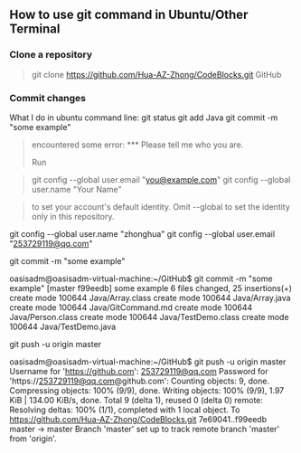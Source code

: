 ## How to use git command in Ubuntu/Other Terminal

### Clone a repository
> git clone https://github.com/Hua-AZ-Zhong/CodeBlocks.git GitHub

### Commit changes
What I do in ubuntu command line:
git status
git add Java
git commit -m "some example"

> encountered some error:
> *** Please tell me who you are.
>
> Run

>  git config --global user.email "you@example.com"
>  git config --global user.name "Your Name"

> to set your account's default identity.
> Omit --global to set the identity only in this repository.

git config --global user.name "zhonghua"
git config --global user.email "253729119@qq.com"

git commit -m "some example"

oasisadm@oasisadm-virtual-machine:~/GitHub$ git commit -m "some example"
[master f99eedb] some example
 6 files changed, 25 insertions(+)
 create mode 100644 Java/Array.class
 create mode 100644 Java/Array.java
 create mode 100644 Java/GitCommand.md
 create mode 100644 Java/Person.class
 create mode 100644 Java/TestDemo.class
 create mode 100644 Java/TestDemo.java

git push -u origin master

oasisadm@oasisadm-virtual-machine:~/GitHub$ git push -u origin master
Username for 'https://github.com': 253729119@qq.com
Password for 'https://253729119@qq.com@github.com': 
Counting objects: 9, done.
Compressing objects: 100% (9/9), done.
Writing objects: 100% (9/9), 1.97 KiB | 134.00 KiB/s, done.
Total 9 (delta 1), reused 0 (delta 0)
remote: Resolving deltas: 100% (1/1), completed with 1 local object.
To https://github.com/Hua-AZ-Zhong/CodeBlocks.git
   7e69041..f99eedb  master -> master
Branch 'master' set up to track remote branch 'master' from 'origin'.
